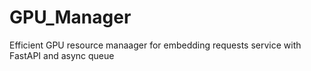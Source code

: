 # GPU_Manager
Efficient GPU resource manaager for embedding requests service with FastAPI and async queue
